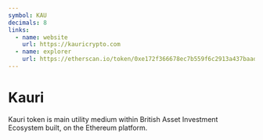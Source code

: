 ```yaml
---
symbol: KAU
decimals: 8
links:
  - name: website
    url: https://kauricrypto.com
  - name: explorer
    url: https://etherscan.io/token/0xe172f366678ec7b559f6c2913a437baadfd4e6c8
---
```


# Kauri

Kauri token is main utility medium within British Asset Investment Ecosystem built, on the Ethereum platform.
